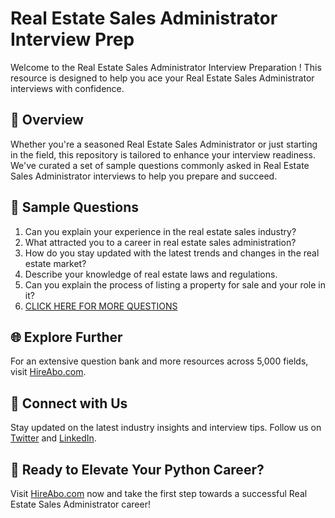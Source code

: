 # Real Estate Sales Administrator Interview Prep

Welcome to the Real Estate Sales Administrator Interview Preparation ! This resource is designed to help you ace your Real Estate Sales Administrator interviews with confidence.

## 🚀 Overview

Whether you're a seasoned Real Estate Sales Administrator or just starting in the field, this repository is tailored to enhance your interview readiness. We've curated a set of sample questions commonly asked in Real Estate Sales Administrator interviews to help you prepare and succeed.

## 📝 Sample Questions

1. Can you explain your experience in the real estate sales industry?
2. What attracted you to a career in real estate sales administration?
3. How do you stay updated with the latest trends and changes in the real estate market?
4. Describe your knowledge of real estate laws and regulations.
5. Can you explain the process of listing a property for sale and your role in it?
6. [CLICK HERE FOR MORE QUESTIONS](https://hireabo.com/job/21_0_17/Real%20Estate%20Sales%20Administrator)

## 🌐 Explore Further

For an extensive question bank and more resources across 5,000 fields, visit [HireAbo.com](https://www.hireabo.com).

## 📱 Connect with Us

Stay updated on the latest industry insights and interview tips. Follow us on [Twitter](https://twitter.com/hireabo) and [LinkedIn](https://www.linkedin.com/in/hire-abo-3609972a8/).

## 🚀 Ready to Elevate Your Python Career?

Visit [HireAbo.com](https://www.hireabo.com) now and take the first step towards a successful Real Estate Sales Administrator career!
